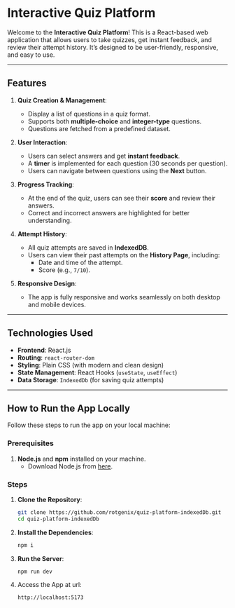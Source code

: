# Interactive Quiz Platform

Welcome to the **Interactive Quiz Platform**! This is a React-based web application that allows users to take quizzes, get instant feedback, and review their attempt history. It’s designed to be user-friendly, responsive, and easy to use.

---

## **Features**

1. **Quiz Creation & Management**:
   - Display a list of questions in a quiz format.
   - Supports both **multiple-choice** and **integer-type** questions.
   - Questions are fetched from a predefined dataset.

2. **User Interaction**:
   - Users can select answers and get **instant feedback**.
   - A **timer** is implemented for each question (30 seconds per question).
   - Users can navigate between questions using the **Next** button.

3. **Progress Tracking**:
   - At the end of the quiz, users can see their **score** and review their answers.
   - Correct and incorrect answers are highlighted for better understanding.

4. **Attempt History**:
   - All quiz attempts are saved in **IndexedDB**.
   - Users can view their past attempts on the **History Page**, including:
     - Date and time of the attempt.
     - Score (e.g., `7/10`).

5. **Responsive Design**:
   - The app is fully responsive and works seamlessly on both desktop and mobile devices.

---

## **Technologies Used**

- **Frontend**: React.js
- **Routing**: `react-router-dom`
- **Styling**: Plain CSS (with modern and clean design)
- **State Management**: React Hooks (`useState`, `useEffect`)
- **Data Storage**: `IndexedDb` (for saving quiz attempts)

---

## **How to Run the App Locally**

Follow these steps to run the app on your local machine:

### **Prerequisites**
1. **Node.js** and **npm** installed on your machine.
   - Download Node.js from [here](https://nodejs.org/).

### **Steps**
1. **Clone the Repository**:
   ```bash
   git clone https://github.com/rotgenix/quiz-platform-indexedDb.git
   cd quiz-platform-indexedDb
2. **Install the Dependencies**:
   ```bash
   npm i
3. **Run the Server**:
   ```bash
   npm run dev
4. Access the App at url:
   ```bash
   http://localhost:5173
   

